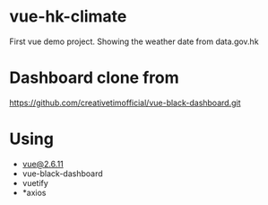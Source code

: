 # vue-hk-climate
First vue demo project. Showing the weather date from data.gov.hk

# Dashboard clone from
https://github.com/creativetimofficial/vue-black-dashboard.git  


# Using
* vue@2.6.11
* <a name="https://github.com/creativetimofficial/vue-black-dashboard.git">vue-black-dashboard</name>
* vuetify
* *axios
